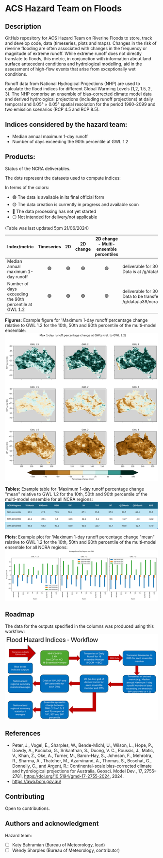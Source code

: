 # ACS Hazard Team on Floods 

## Description
GitHub repository for ACS Hazard Team on Riverine Floods to store, track and develop code, data (timeseries, plots and maps).
Changes in the risk of riverine flooding are often associated with changes in the frequency or magnitude of extreme runoff. While extreme runoff does not directly translate to floods, this metric, in conjunction with information about land surface antecedent conditions and hydrological modelling, aid in the assessment of high-flow events that arise from exceptionally wet conditions.

Runoff data from National Hydrogical Projections (NHP) are used to calculate the flood indices for different Global Warming Levels (1,2, 1.5, 2, 3). The NHP comprise an ensemble of bias-corrected climate model data and derived hydrological projections (including runoff projections) at daily temporal and 0.05° × 0.05° spatial resolution for the period 1960–2099 and two emission scenarios (RCP 4.5 and RCP 8.5).

## Indices considered by the hazard team:
- Median annual maximum 1-day runoff
- Number of days exceeding the 90th percentile at GWL 1.2

## Products:
Status of the NCRA deliverables. 

The  dots represent the datasets used to compute indices:

In terms of the colors:
- :green_circle: The data is available in its final official form
- :yellow_circle: The data creation is currently in progress and available soon
- :red_circle: The data processing has not yet started
- :white_circle: Not intended for delivery/not applicable

(Table was last updated 5pm 21/06/2024)

| Index/metric | Timeseries | 2D |  2D change | 2D change - Multi-ensemble percentiles | (Notes) |
|-----         | :-:      |:-:      |:-:            |:-:            |-----    |
| Median annual maximum 1-day runoff |:green_circle:|:green_circle:|:green_circle:|:green_circle:|deliverable for 30 June <br> Data is at /g/data/ia39/ncra/flood/Runoff_Max1D |
|Number of days exceeding the 90th percentile at GWL 1.2 |:green_circle:|:green_circle:|:green_circle:|:green_circle:|deliverable for 30 June <br> Data to be transferred to /g/data/ia39/ncra/flood/Runoff_Days_Exc_90Perc |

**Figures:** Example figure for 'Maximum 1-day runoff percentage change relative to GWL 1.2 for the 10th, 50th and 90th percentile of the multi-model ensemble:
![Maximum 1-day runoff percentage change relative to GWL 1.2 for the 10th, 50th and 90th percentile of the multi-model ensemble](figures/max1day_runoff_ens_change_perc.png)


**Tables:** Example table for 'Maximum 1-day runoff percentage change "mean" relative to GWL 1.2 for the 10th, 50th and 90th percentile of the multi-model ensemble for all NCRA regions:
![Maximum 1-day runoff percentage change "mean" relative to GWL 1.2 for the 10th, 50th and 90th percentile of the multi-model ensemble for all NCRA regions](figures/max_1day_runoff_statistics_table.png)

**Plots:** Example plot for 'Maximum 1-day runoff percentage change "mean" relative to GWL 1.2 for the 10th, 50th and 90th percentile of the multi-model ensemble for all NCRA regions:
![Maximum 1-day runoff percentage change "mean" relative to GWL 1.2 for the 10th, 50th and 90th percentile of the multi-model ensemble for all NCRA regions](figures/max1day_change_statistics_regions_plot.png)

## Roadmap
The data for the outputs specified in the columns was produced using this workflow:
![Workflow](figures/workflow_runoff_metrics.png)

## References
* Peter, J., Vogel, E., Sharples, W., Bende-Michl, U., Wilson, L., Hope, P., Dowdy, A., Kociuba, G., Srikanthan, S., Duong, V. C., Roussis, J., Matic, V., Khan, Z., Oke, A., Turner, M., Baron-Hay, S., Johnson, F., Mehrotra, R., Sharma, A., Thatcher, M., Azarvinand, A., Thomas, S., Boschat, G., Donnelly, C., and Argent, R.: Continental-scale bias-corrected climate and hydrological projections for Australia, Geosci. Model Dev., 17, 2755–2781, https://doi.org/10.5194/gmd-17-2755-2024, 2024. 
* https://awo.bom.gov.au/

## Contributing
Open to contributions. 

## Authors and acknowledgment
Hazard team:
- [ ] Katy Bahramian (Bureau of Meteorology, lead)
- [ ] Wendy Sharples (Bureau of Meteorology, contributor)
